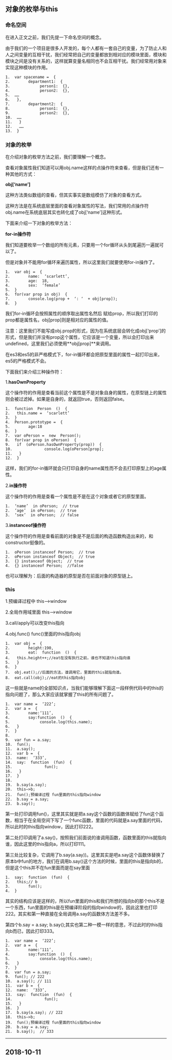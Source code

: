 ## 对象的枚举与this

### 命名空间

在进入正文之前，我们先提一下命名空间的概念。

由于我们的一个项目是很多人开发的，每个人都有一套自己的变量，为了防止人和人之间变量的互相干扰，我们经常把自己的变量都放到相对应的模块里面，模块和模块之间是没有关系的，这样就算变量名相同也不会互相干扰。我们经常用对象来实现这种模块的作用。

```
1.  var spacename =  {  
2.        department1:  {  
3.             person1:  {},  
4.             person2:  {},  
5.  ……  
6.   },  
7.        department2:  {  
8.             person1:  {},  
9.             person2:  {},  
10.  ……  
11.   }  
12.   ……  
13.  }
```

### 对象的枚举

在介绍对象的枚举方法之前，我们要理解一个概念。

查看对象属性我们知道可以用obj.name这样的点操作符来查看，但是我们还有一种其他的方式：

**obj[‘name’]**

这种方法类似数组的查看，但其实事实是数组模仿了对象的查看方式。

这种方法是在系统底层里面的查看对象属性的写法，我们常用的点操作符obj.name在系统底层其实也转化成了obj[‘name’]这种形式。

下面来介绍一下对象的枚举方法：

**for-in操作符**

我们知道要枚举一个数组的所有元素，只要用一个for循环从头到尾遍历一遍就可以了。

但是对象并不能用for循环来遍历属性，所以这里我们就要使用for-in操作了。

```
1.  var obj =  {  
2.        name:  ‘scarlett’,  
3.        age:  18,  
4.        sex:  ‘female’  
5.  }  
6.  for(var prop in obj)  {  
7.        console.log(prop +  ‘: ‘  + obj[prop]);  
8.  }
```

我们for-in循环会按照属性的顺序取出属性名然后 赋给prop，所以我们打印的prop都是属性名，obj[prop]则是相对应的属性的值。

注意：这里我们不能写成obj.prop的形式，因为在系统底层会转化成obj[‘prop’]的形式，但是我们并没有prop这个属性，它应该是一个变量，所以会打印出来undefined，这里我们必须使用**obj[prop]**来调用。

在es3和es5的非严格模式下，for-in循环都会把原型里面的属性一起打印出来，es5的严格模式不会。

下面我们来介绍三种操作符：

1.**hasOwnProperty**

这个操作符的作用是查看当前这个属性是不是对象自身的属性，在原型链上的属性则会被过滤掉。如果是自身的，就返回true，否则返回false。

```
1.  function  Person  ()  {  
2.   this.name =  ‘scarlett’  
3.  }  
4.  Person.prototype =  {  
5.        age:18  
6.  }  
7.  var oPerson =  new  Person();  
8.  for(var prop in oPerson)  {  
9.   if  (oPerson.hasOwnProperty(prop))  {  
10.              console.log(oPerson[prop];  
11.   }  
12.  }
```

这样，我们的for-in循环就会只打印自身的name属性而不会去打印原型上的age属性。

2.**in操作符**

这个操作符的作用是查看一个属性是不是在这个对象或者它的原型里面。

```
1.  ‘name’  in oPerson;  // true  
2.  ‘age’  in oPerson;  // true  
3.  ‘sex’  in oPerson;  // false
```

3.**instanceof操作符**

这个操作符的作用是查看前面的对象是不是后面的构造函数构造出来的，和constructor挺像的。

```
1.  oPerson instanceof Person;  // true  
2.  oPerson instanceof Object;  // true  
3.  {} instanceof Object;  // true  
4.  {} instanceof Person;  //false
```

也可以理解为：后面的构造器的原型是否在前面对象的原型链上。

### this

1.预编译过程中 this–>window

2.全局作用域里面 this–>window

3.call/apply可以改变this指向

4.obj.func() func()里面的this指向obj

```
1.  var obj =  {  
2.        height:190,  
3.        eat:  function  ()  {  
4.   this.height++;//eat在没有执行之前，谁也不知道this指向谁  
5.   }  
6.  }  
7.  obj.eat();//后面的方法，谁调用它，里面的this就指向谁。  
8.  eat.call(obj);//eat的this指向obj
```

这一些就是name的全部知识点，当我们能够理解下面这一段样例代码中的this的指向问题了，那么大家应该就掌握了this的所有问题了。

```
1.  var name =  ‘222’;  
2.  var a =  {  
3.        name:‘111’,  
4.        say:function  ()  {  
5.             console.log(this.name);  
6.   }  
7.  }  
8.    
9.  var fun = a.say;  
10.  fun();  
11.  a.say();  
12.  var b =  {  
13.  name:  ‘333’,  
14.  say:  function  (fun)  {  
15.              fun();  
16.   }  
17.  }  
18.    
19.  b.say(a.say);  
20.  this–>b;  
21.  fun();预编译过程 fun里面的this指向window  
22.  b.say = a.say;  
23.  b.say();
```

第一处打印调用fun()，这里其实就是把a.say这个函数的函数体赋给了fun这个函数，相当于在全局空间下写了一个func函数，里面的代码就是a.say里面的代码，所以此时的this指向window，因此打印222。

第二处打印调用了a.say()，按照我们前面说的谁调用函数，函数里面的this就指向谁，因此这里的this指向a，所以打印111。

第三处比较复杂，它调用了b.say(a.say))。这里其实是吧a.say这个函数体替换了原本b中fun的地方，我们在调用b.say()这个方法的时候，里面的this是指向b的，但是这个this并不在fun里面而是在say里面

```
1.  say:  function  (fun)  {  
2.   this;// b  
3.        fun();  
4.  }
```

其实的结构应该是这样的，所以fun里面的this和我们所想的指向b的那个this不是一个东西，fun里面的this是在预编译阶段的指向window的，因此这里也打印222。其实和第一种直接在全局调用a.say的函数体方法差不多。

第四个b.say = a.say; b.say();其实也第二种一模一样的意思，不过此时的this指向b而已，因此打印333。

```
1.  var name =  ‘222’;  
2.  var a =  {  
3.        name:‘111’,  
4.        say:function  ()  {  
5.             console.log(this.name);  
6.   }  
7.  }  
8.  var fun = a.say;  
9.  fun(); // 222  
10.  a.say(); // 111  
11.  var b =  {  
12.  name:  ‘333’,  
13.  say:  function  (fun)  {  
14.              fun();  
15.   }  
16.  }  
17.  b.say(a.say); // 222  
18.  this–>b;  
19.  fun();预编译过程 fun里面的this指向window  
20.  b.say = a.say;  
21.  b.say();  // 333
```

---

## 2018-10-11